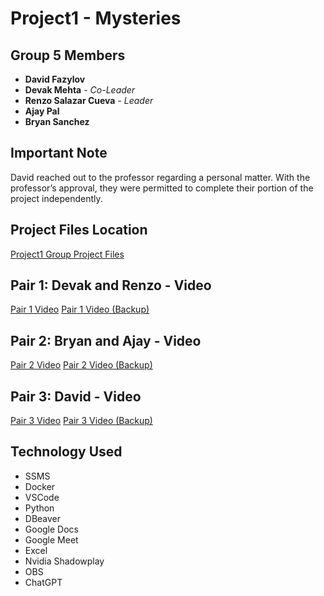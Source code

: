 # Project1 - Mysteries

## Group 5 Members

- **David Fazylov**
- **Devak Mehta** - *Co-Leader*
- **Renzo Salazar Cueva** - *Leader*
- **Ajay Pal**
- **Bryan Sanchez**

## Important Note
David reached out to the professor regarding a personal matter.
With the professor’s approval, they were permitted to complete their portion of the project independently.

## Project Files Location

[Project1 Group Project Files]()

## Pair 1: Devak and Renzo - Video

[Pair 1 Video](https://youtu.be/Q4dVe55bnUk) [Pair 1 Video (Backup)](https://youtu.be/q6PupvJp5Wc)

## Pair 2: Bryan and Ajay - Video

[Pair 2 Video]() [Pair 2 Video (Backup)]()

## Pair 3: David - Video

[Pair 3 Video](https://youtu.be/vOcz7eqSHqk) [Pair 3 Video (Backup)](https://youtu.be/jkbHzMxWlSU)

## Technology Used
- SSMS
- Docker
- VSCode
- Python
- DBeaver
- Google Docs
- Google Meet
- Excel
- Nvidia Shadowplay
- OBS
- ChatGPT


